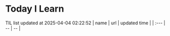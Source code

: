 # Today I Learn 
TIL list updated at 2025-04-04 02:22:52
| name | url | updated time |
| :--- | -- | -- |
